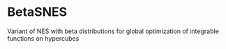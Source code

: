 # BetaSNES
Variant of NES with beta distributions for global optimization of integrable functions on hypercubes
